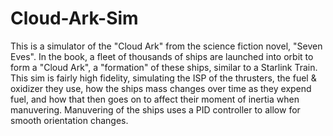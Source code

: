 # Cloud-Ark-Sim

This is a simulator of the "Cloud Ark" from the science fiction novel, "Seven Eves". In the book, a fleet of thousands of ships are launched into 
orbit to form a "Cloud Ark", a "formation" of these ships, similar to a Starlink Train. This sim is fairly high fidelity, simulating the ISP of the 
thrusters, the fuel & oxidizer they use, how the ships mass changes over time as they expend fuel, and how that then goes on to affect their moment 
of inertia when manuvering. Manuvering of the ships uses a PID controller to allow for smooth orientation changes.

